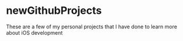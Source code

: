# newGithubProjects
These are a few of my personal projects that I have done to learn more about iOS development 





